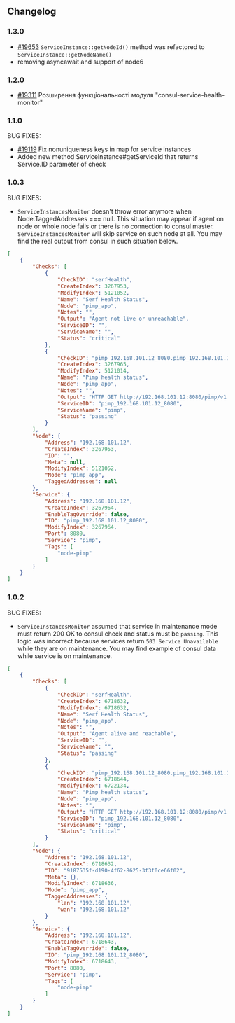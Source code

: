 ## Changelog

### 1.3.0

- [#19653](https://redmine.hwtool.net/issues/19653) `ServiceInstance::getNodeId()` method was refactored to
`ServiceInstance::getNodeName()`
- removing asyncawait and support of node6

### 1.2.0

- [#19311](https://redmine.hwtool.net/issues/19311) Розширення функціональності модуля "consul-service-health-monitor"

### 1.1.0

BUG FIXES:

- [#19119](https://redmine.hwtool.net/issues/19119) Fix nonuniqueness keys in map for service instances
- Added new method ServiceInstance#getServiceId that returns Service.ID parameter of check

### 1.0.3

BUG FIXES:
* `ServiceInstancesMonitor` doesn't throw error anymore when Node.TaggedAddresses === null. This situation may appear
if agent on node or whole node fails or there is no connection to consul master. `ServiceInstancesMonitor` will skip
service on such node at all. You may find the real output from consul in such situation below.

```json
[
    {
        "Checks": [
            {
                "CheckID": "serfHealth",
                "CreateIndex": 3267953,
                "ModifyIndex": 5121052,
                "Name": "Serf Health Status",
                "Node": "pimp_app",
                "Notes": "",
                "Output": "Agent not live or unreachable",
                "ServiceID": "",
                "ServiceName": "",
                "Status": "critical"
            },
            {
                "CheckID": "pimp_192.168.101.12_8080.pimp_192.168.101.12_8080_status",
                "CreateIndex": 3267965,
                "ModifyIndex": 5121014,
                "Name": "Pimp health status",
                "Node": "pimp_app",
                "Notes": "",
                "Output": "HTTP GET http://192.168.101.12:8080/pimp/v1.0/service/status: 200 OK Output: {\"data\":{\"status\":\"OK\",\"pid\":113,\"mem\":{\"total\":12813,\"free\":7595},\"cpu\":{\"usage\":1.46,\"count\":16}}}",
                "ServiceID": "pimp_192.168.101.12_8080",
                "ServiceName": "pimp",
                "Status": "passing"
            }
        ],
        "Node": {
            "Address": "192.168.101.12",
            "CreateIndex": 3267953,
            "ID": "",
            "Meta": null,
            "ModifyIndex": 5121052,
            "Node": "pimp_app",
            "TaggedAddresses": null
        },
        "Service": {
            "Address": "192.168.101.12",
            "CreateIndex": 3267964,
            "EnableTagOverride": false,
            "ID": "pimp_192.168.101.12_8080",
            "ModifyIndex": 3267964,
            "Port": 8080,
            "Service": "pimp",
            "Tags": [
                "node-pimp"
            ]
        }
    }
]
```

### 1.0.2

BUG FIXES:
* `ServiceInstancesMonitor` assumed that service in maintenance mode must return 200 OK to
consul check and status must be `passing`. This logic was incorrect because services return
`503 Service Unavailable` while they are on maintenance. You may find example of consul data
while service is on maintenance. 

```json
[
    {
        "Checks": [
            {
                "CheckID": "serfHealth",
                "CreateIndex": 6718632,
                "ModifyIndex": 6718632,
                "Name": "Serf Health Status",
                "Node": "pimp_app",
                "Notes": "",
                "Output": "Agent alive and reachable",
                "ServiceID": "",
                "ServiceName": "",
                "Status": "passing"
            },
            {
                "CheckID": "pimp_192.168.101.12_8080.pimp_192.168.101.12_8080_status",
                "CreateIndex": 6718644,
                "ModifyIndex": 6722134,
                "Name": "Pimp health status",
                "Node": "pimp_app",
                "Notes": "",
                "Output": "HTTP GET http://192.168.101.12:8080/pimp/v1.0/service/status: 503 Service Unavailable Output: {\"data\":{\"status\":\"MAINTENANCE\",\"pid\":111,\"mem\":{\"total\":12813,\"free\":7504},\"cpu\":{\"usage\":1.26,\"count\":16}}}",
                "ServiceID": "pimp_192.168.101.12_8080",
                "ServiceName": "pimp",
                "Status": "critical"
            }
        ],
        "Node": {
            "Address": "192.168.101.12",
            "CreateIndex": 6718632,
            "ID": "9187535f-d190-4f62-8625-3f3f0ce66f02",
            "Meta": {},
            "ModifyIndex": 6718636,
            "Node": "pimp_app",
            "TaggedAddresses": {
                "lan": "192.168.101.12",
                "wan": "192.168.101.12"
            }
        },
        "Service": {
            "Address": "192.168.101.12",
            "CreateIndex": 6718643,
            "EnableTagOverride": false,
            "ID": "pimp_192.168.101.12_8080",
            "ModifyIndex": 6718643,
            "Port": 8080,
            "Service": "pimp",
            "Tags": [
                "node-pimp"
            ]
        }
    }
]
```
